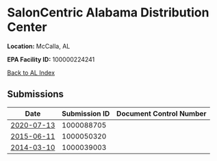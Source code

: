 # SalonCentric Alabama Distribution Center

**Location:** McCalla, AL

**EPA Facility ID:** 100000224241

[Back to AL Index](../../index.md)

## Submissions

| Date | Submission ID | Document Control Number |
|------|--------------|-------------------------|
| [2020-07-13](submissions/1000088705.md) | 1000088705 |  |
| [2015-06-11](submissions/1000050320.md) | 1000050320 |  |
| [2014-03-10](submissions/1000039003.md) | 1000039003 |  |
